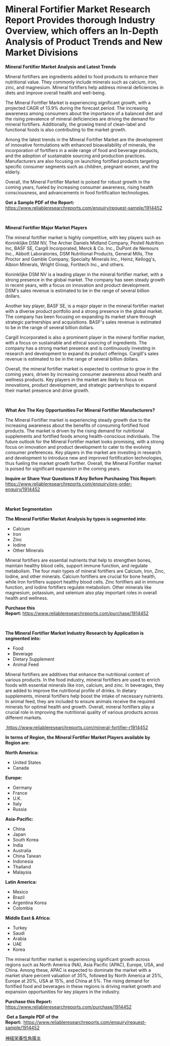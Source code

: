 <p><h1>Mineral Fortifier Market Research Report Provides thorough Industry Overview, which offers an In-Depth Analysis of Product Trends and New Market Divisions</h1></p><p><strong>Mineral Fortifier Market Analysis and Latest Trends</strong></p>
<p><p>Mineral fortifiers are ingredients added to food products to enhance their nutritional value. They commonly include minerals such as calcium, iron, zinc, and magnesium. Mineral fortifiers help address mineral deficiencies in diets and improve overall health and well-being.</p><p>The Mineral Fortifier Market is experiencing significant growth, with a projected CAGR of 13.9% during the forecast period. The increasing awareness among consumers about the importance of a balanced diet and the rising prevalence of mineral deficiencies are driving the demand for mineral fortifiers. Additionally, the growing trend of clean-label and functional foods is also contributing to the market growth.</p><p>Among the latest trends in the Mineral Fortifier Market are the development of innovative formulations with enhanced bioavailability of minerals, the incorporation of fortifiers in a wide range of food and beverage products, and the adoption of sustainable sourcing and production practices. Manufacturers are also focusing on launching fortified products targeting specific consumer segments such as children, pregnant women, and the elderly.</p><p>Overall, the Mineral Fortifier Market is poised for robust growth in the coming years, fueled by increasing consumer awareness, rising health consciousness, and advancements in food fortification technologies.</p></p>
<p><strong>Get a Sample PDF of the Report:&nbsp;</strong> <a href="https://www.reliableresearchreports.com/enquiry/request-sample/1914452">https://www.reliableresearchreports.com/enquiry/request-sample/1914452</a></p>
<p>&nbsp;</p>
<p><strong>Mineral Fortifier Major Market Players</strong></p>
<p><p>The mineral fortifier market is highly competitive, with key players such as Koninklijke DSM NV, The Archer Daniels Midland Company, Pestell Nutrition Inc, BASF SE, Cargill Incorporated, Merck & Co. Inc., DuPont de Nemours Inc., Abbott Laboratories, DSM Nutritional Products, General Mills, The Proctor and Gamble Company, Specialty Minerals Inc., Heinz, Kellogg's, Albion Minerals, Wright Group, Fortitech Inc., and others.</p><p>Koninklijke DSM NV is a leading player in the mineral fortifier market, with a strong presence in the global market. The company has seen steady growth in recent years, with a focus on innovation and product development. DSM's sales revenue is estimated to be in the range of several billion dollars.</p><p>Another key player, BASF SE, is a major player in the mineral fortifier market with a diverse product portfolio and a strong presence in the global market. The company has been focusing on expanding its market share through strategic partnerships and acquisitions. BASF's sales revenue is estimated to be in the range of several billion dollars.</p><p>Cargill Incorporated is also a prominent player in the mineral fortifier market, with a focus on sustainable and ethical sourcing of ingredients. The company has a strong market presence and is continuously investing in research and development to expand its product offerings. Cargill's sales revenue is estimated to be in the range of several billion dollars.</p><p>Overall, the mineral fortifier market is expected to continue to grow in the coming years, driven by increasing consumer awareness about health and wellness products. Key players in the market are likely to focus on innovations, product development, and strategic partnerships to expand their market presence and drive growth.</p></p>
<p>&nbsp;</p>
<p><strong>What Are The Key Opportunities For Mineral Fortifier Manufacturers?</strong></p>
<p><p>The Mineral Fortifier market is experiencing steady growth due to the increasing awareness about the benefits of consuming fortified food products. The market is driven by the rising demand for nutritional supplements and fortified foods among health-conscious individuals. The future outlook for the Mineral Fortifier market looks promising, with a strong focus on innovation and product development to cater to the evolving consumer preferences. Key players in the market are investing in research and development to introduce new and improved fortification technologies, thus fueling the market growth further. Overall, the Mineral Fortifier market is poised for significant expansion in the coming years.</p></p>
<p><strong>Inquire or Share Your Questions If Any Before Purchasing This Report:</strong> <a href="https://www.reliableresearchreports.com/enquiry/pre-order-enquiry/1914452">https://www.reliableresearchreports.com/enquiry/pre-order-enquiry/1914452</a></p>
<p>&nbsp;</p>
<p><strong>Market Segmentation</strong></p>
<p><strong>The Mineral Fortifier Market Analysis by types is segmented into:</strong></p>
<p><ul><li>Calcium</li><li>Iron</li><li>Zinc</li><li>Iodine</li><li>Other Minerals</li></ul></p>
<p><p>Mineral fortifiers are essential nutrients that help to strengthen bones, maintain healthy blood cells, support immune function, and regulate metabolism. The four main types of mineral fortifiers are Calcium, Iron, Zinc, Iodine, and other minerals. Calcium fortifiers are crucial for bone health, while Iron fortifiers support healthy blood cells. Zinc fortifiers aid in immune function, and Iodine fortifiers regulate metabolism. Other minerals like magnesium, potassium, and selenium also play important roles in overall health and wellness.</p></p>
<p><strong>Purchase this Report:&nbsp;</strong><a href="https://www.reliableresearchreports.com/purchase/1914452">https://www.reliableresearchreports.com/purchase/1914452</a></p>
<p>&nbsp;</p>
<p><strong>The Mineral Fortifier Market Industry Research by Application is segmented into:</strong></p>
<p><ul><li>Food</li><li>Beverage</li><li>Dietary Supplement</li><li>Animal Feed</li></ul></p>
<p><p>Mineral fortifiers are additives that enhance the nutritional content of various products. In the food industry, mineral fortifiers are used to enrich foods with essential minerals like iron, calcium, and zinc. In beverages, they are added to improve the nutritional profile of drinks. In dietary supplements, mineral fortifiers help boost the intake of necessary nutrients. In animal feed, they are included to ensure animals receive the required minerals for optimal health and growth. Overall, mineral fortifiers play a crucial role in improving the nutritional quality of various products across different markets.</p></p>
<p><a href="https://www.reliableresearchreports.com/mineral-fortifier-r1914452">&nbsp;https://www.reliableresearchreports.com/mineral-fortifier-r1914452</a></p>
<p><strong>In terms of Region, the Mineral Fortifier Market Players available by Region are:</strong></p>
<p>
    <p> <strong> North America: </strong>
        <ul>
            <li>United States</li>
            <li>Canada</li>
        </ul>
        </p> 
    <p> <strong> Europe: </strong>
        <ul>
            <li>Germany</li>
            <li>France</li>
            <li>U.K.</li>
            <li>Italy</li>
            <li>Russia</li>
        </ul>
        </p> 
    <p> <strong> Asia-Pacific: </strong>
        <ul>
            <li>China</li>
            <li>Japan</li>
            <li>South Korea</li>
            <li>India</li>
            <li>Australia</li>
            <li>China Taiwan</li>
            <li>Indonesia</li>
            <li>Thailand</li>
            <li>Malaysia</li>
        </ul>
        </p> 
    <p> <strong> Latin America: </strong>
        <ul>
            <li>Mexico</li>
            <li>Brazil</li>
            <li>Argentina Korea</li>
            <li>Colombia</li>
        </ul>
        </p> 
    <p> <strong> Middle East & Africa: </strong>
        <ul>
            <li>Turkey</li>
            <li>Saudi</li>
            <li>Arabia</li>
            <li>UAE</li>
            <li>Korea</li>
        </ul>
    </p>
    </p>
<p><p>The mineral fortifier market is experiencing significant growth across regions such as North America (NA), Asia Pacific (APAC), Europe, USA, and China. Among these, APAC is expected to dominate the market with a market share percent valuation of 35%, followed by North America at 25%, Europe at 20%, USA at 15%, and China at 5%. The rising demand for fortified food and beverages in these regions is driving market growth and expansion opportunities for key players in the industry.</p></p>
<p><strong>Purchase this Report: </strong><a href="https://www.reliableresearchreports.com/purchase/1914452">https://www.reliableresearchreports.com/purchase/1914452</a></p>
<p>&nbsp;<strong>Get a Sample PDF of the Report:&nbsp;&nbsp;</strong><a href="https://www.reliableresearchreports.com/enquiry/request-sample/1914452">https://www.reliableresearchreports.com/enquiry/request-sample/1914452</a></p>
<p><strong></strong></p>
<p><p><a href="https://github.com/one-cool-chick/Market-Research-Report-List-1/blob/main/943644219888.md">神経栄養性角膜炎</a></p></p>